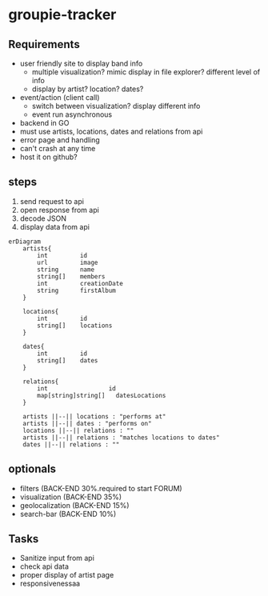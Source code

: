 # groupie-tracker

## Requirements
- user friendly site to display band info
    - multiple visualization? mimic display in file explorer? different level of info
    - display by artist? location? dates?
- event/action (client call)
    - switch between visualization? display different info
    - event run asynchronous
- backend in GO
- must use artists, locations, dates and relations from api
- error page and handling
- can't crash at any time
- host it on github?

## steps
1. send request to api
2. open response from api
3. decode JSON
4. display data from api

```mermaid
erDiagram
    artists{
        int         id
        url         image
        string      name
        string[]    members
        int         creationDate
        string      firstAlbum
    }

    locations{
        int         id
        string[]    locations
    }

    dates{
        int         id
        string[]    dates
    }

    relations{
        int                 id
        map[string]string[]   datesLocations
    }

    artists ||--|| locations : "performs at"
    artists ||--|| dates : "performs on"
    locations ||--|| relations : ""
    artists ||--|| relations : "matches locations to dates"
    dates ||--|| relations : ""
```
## optionals
- filters (BACK-END 30%.required to start FORUM)
- visualization (BACK-END 35%)
- geolocalization (BACK-END 15%)
- search-bar (BACK-END 10%)

## Tasks
- Sanitize input from api
- check api data
- proper display of artist page
- responsivenessaa
